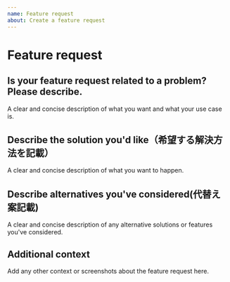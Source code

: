 ```yaml
---
name: Feature request
about: Create a feature request
---
```


# Feature request

## Is your feature request related to a problem? Please describe.


A clear and concise description of what you want and what your use case is.



## Describe the solution you'd like（希望する解決方法を記載）

A clear and concise description of what you want to happen.



## Describe alternatives you've considered(代替え案記載)

A clear and concise description of any alternative solutions or features you've considered.



## Additional context

Add any other context or screenshots about the feature request here.

